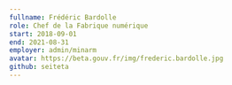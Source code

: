 ```yaml
---
fullname: Frédéric Bardolle
role: Chef de la Fabrique numérique
start: 2018-09-01
end: 2021-08-31
employer: admin/minarm
avatar: https://beta.gouv.fr/img/frederic.bardolle.jpg
github: seiteta
---
```


